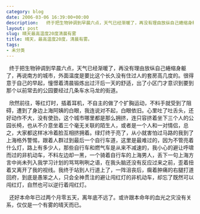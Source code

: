 ```yaml
---
category: blog
date: 2006-03-06 16:39:00+00:00
description:   终于把生物钟调到早晨六点，天气已经渐暖了，再没有理由放纵自己蜷缩身躯了，再说
layout: post
slug: 晴天最高温度20度清晨有雾
title: 晴天，最高温度20度，清晨有雾。
tags:
- 未分类
---
```


  终于把生物钟调到早晨六点，天气已经渐暖了，再没有理由放纵自己蜷缩身躯了，再说南方的城市，外面温度是要比这个长久没有住过人的套房高几度的。很得意于自己的早起，憧憬着清晨锻炼出过汗后一天的舒适，出了小区门才意识到要到那个以前常去的公园要经过几条车水马龙的街道。  
  
  欣然前往，等红灯时，插着耳机，不自主的做了个扩胸运动，不料手就受到了阻碍，遭到了身边上海阿姨的白眼，我连说对不起，白眼依旧。心里吐了吐舌头，还好动作不大，没有使劲，这个城市哪里都是那么拥挤，连只容挤着坐下三个人的公园长椅，也从不介意坐着三个毫无关联的陌生人，或者是一个人和一对情侣，总之，大家都这样冰冷着脸互相挤拥着。绿灯终于亮了，从小就害怕过马路的我到了上海格外警惕，跟着人群过到最后一个自行车道，这里是最难过的，因为不管亮着什么灯，路上有多少人，那些自行车和燃气车是从来不减速的，我小心的避让呼啸而过的非机动车，不料左边却一黑，一个骑着自行车的上海男人，丢下一句上海方言中尚未列入我学习计划的骂骂咧咧之语，在我头脑还没有反应过来之前，歪着扭着又离开了我的视线。我终于站到人行道上了，一阵沮丧后，瘸着肿痛的右腿打道回府，到底是愚笨之人，只会全神贯注的避让闯红灯的非机动车，却忘了既然可以闯红灯，自然也可以逆行着闯红灯。  
  
  还好本命年已过两个月零五天，离年底不远了。或许跟本命年的血光之灾没有关系，仅仅是一个有雾的晴天而已。  

